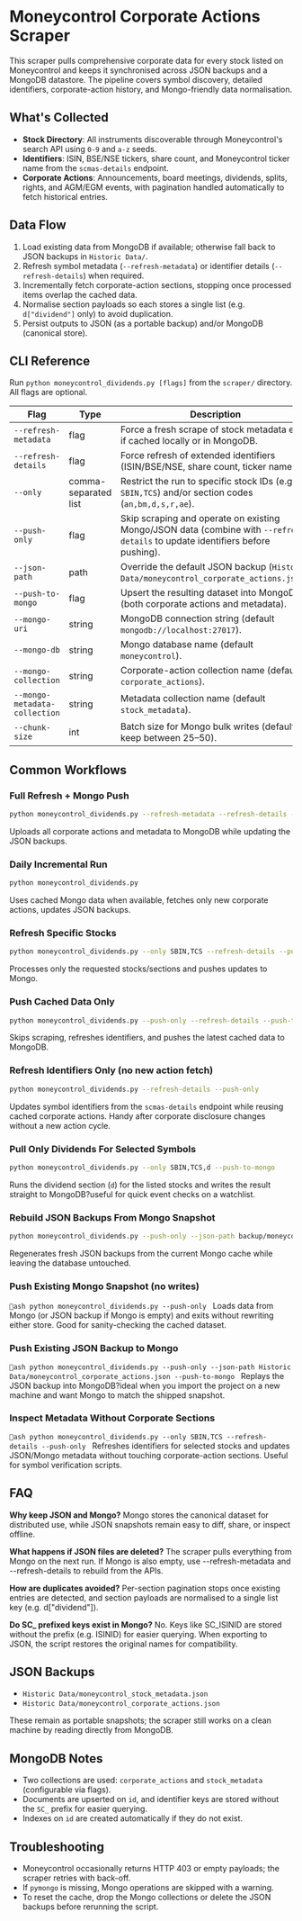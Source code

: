 ﻿# Moneycontrol Corporate Actions Scraper

This scraper pulls comprehensive corporate data for every stock listed on Moneycontrol and keeps it synchronised across JSON backups and a MongoDB datastore. The pipeline covers symbol discovery, detailed identifiers, corporate-action history, and Mongo-friendly data normalisation.

## What's Collected
- **Stock Directory**: All instruments discoverable through Moneycontrol's search API using `0-9` and `a-z` seeds.
- **Identifiers**: ISIN, BSE/NSE tickers, share count, and Moneycontrol ticker name from the `scmas-details` endpoint.
- **Corporate Actions**: Announcements, board meetings, dividends, splits, rights, and AGM/EGM events, with pagination handled automatically to fetch historical entries.

## Data Flow
1. Load existing data from MongoDB if available; otherwise fall back to JSON backups in `Historic Data/`.
2. Refresh symbol metadata (`--refresh-metadata`) or identifier details (`--refresh-details`) when required.
3. Incrementally fetch corporate-action sections, stopping once processed items overlap the cached data.
4. Normalise section payloads so each stores a single list (e.g. `d["dividend"]` only) to avoid duplication.
5. Persist outputs to JSON (as a portable backup) and/or MongoDB (canonical store).

## CLI Reference
Run `python moneycontrol_dividends.py [flags]` from the `scraper/` directory. All flags are optional.

| Flag | Type | Description |
| --- | --- | --- |
| `--refresh-metadata` | flag | Force a fresh scrape of stock metadata even if cached locally or in MongoDB. |
| `--refresh-details` | flag | Force refresh of extended identifiers (ISIN/BSE/NSE, share count, ticker name). |
| `--only` | comma-separated list | Restrict the run to specific stock IDs (e.g. `SBIN,TCS`) and/or section codes (`an,bm,d,s,r,ae`). |
| `--push-only` | flag | Skip scraping and operate on existing Mongo/JSON data (combine with `--refresh-details` to update identifiers before pushing). |
| `--json-path` | path | Override the default JSON backup (`Historic Data/moneycontrol_corporate_actions.json`). |
| `--push-to-mongo` | flag | Upsert the resulting dataset into MongoDB (both corporate actions and metadata). |
| `--mongo-uri` | string | MongoDB connection string (default `mongodb://localhost:27017`). |
| `--mongo-db` | string | Mongo database name (default `moneycontrol`). |
| `--mongo-collection` | string | Corporate-action collection name (default `corporate_actions`). |
| `--mongo-metadata-collection` | string | Metadata collection name (default `stock_metadata`). |
| `--chunk-size` | int | Batch size for Mongo bulk writes (default `50`; keep between 25–50). |

## Common Workflows

### Full Refresh + Mongo Push
```bash
python moneycontrol_dividends.py --refresh-metadata --refresh-details --push-to-mongo
```
Uploads all corporate actions and metadata to MongoDB while updating the JSON backups.

### Daily Incremental Run
```bash
python moneycontrol_dividends.py
```
Uses cached Mongo data when available, fetches only new corporate actions, updates JSON backups.

### Refresh Specific Stocks
```bash
python moneycontrol_dividends.py --only SBIN,TCS --refresh-details --push-to-mongo
```
Processes only the requested stocks/sections and pushes updates to Mongo.

### Push Cached Data Only
```bash
python moneycontrol_dividends.py --push-only --refresh-details --push-to-mongo
```
Skips scraping, refreshes identifiers, and pushes the latest cached data to MongoDB.

### Refresh Identifiers Only (no new action fetch)
```bash
python moneycontrol_dividends.py --refresh-details --push-only
```
Updates symbol identifiers from the `scmas-details` endpoint while reusing cached corporate actions. Handy after corporate disclosure changes without a new action cycle.

### Pull Only Dividends For Selected Symbols
```bash
python moneycontrol_dividends.py --only SBIN,TCS,d --push-to-mongo
```
Runs the dividend section (`d`) for the listed stocks and writes the result straight to MongoDB?useful for quick event checks on a watchlist.

### Rebuild JSON Backups From Mongo Snapshot
```bash
python moneycontrol_dividends.py --push-only --json-path backup/moneycontrol_corporate_actions.json
```
Regenerates fresh JSON backups from the current Mongo cache while leaving the database untouched.

### Push Existing Mongo Snapshot (no writes)
`ash
python moneycontrol_dividends.py --push-only
`
Loads data from Mongo (or JSON backup if Mongo is empty) and exits without rewriting either store. Good for sanity-checking the cached dataset.

### Push Existing JSON Backup to Mongo
`ash
python moneycontrol_dividends.py --push-only --json-path Historic Data/moneycontrol_corporate_actions.json --push-to-mongo
`
Replays the JSON backup into MongoDB?ideal when you import the project on a new machine and want Mongo to match the shipped snapshot.

### Inspect Metadata Without Corporate Sections
`ash
python moneycontrol_dividends.py --only SBIN,TCS --refresh-details --push-only
`
Refreshes identifiers for selected stocks and updates JSON/Mongo metadata without touching corporate-action sections. Useful for symbol verification scripts.

## FAQ
**Why keep JSON and Mongo?**
Mongo stores the canonical dataset for distributed use, while JSON snapshots remain easy to diff, share, or inspect offline.

**What happens if JSON files are deleted?**
The scraper pulls everything from Mongo on the next run. If Mongo is also empty, use --refresh-metadata and --refresh-details to rebuild from the APIs.

**How are duplicates avoided?**
Per-section pagination stops once existing entries are detected, and section payloads are normalised to a single list key (e.g. d["dividend"]).

**Do SC_ prefixed keys exist in Mongo?**
No. Keys like SC_ISINID are stored without the prefix (e.g. ISINID) for easier querying. When exporting to JSON, the script restores the original names for compatibility.

## JSON Backups
- `Historic Data/moneycontrol_stock_metadata.json`
- `Historic Data/moneycontrol_corporate_actions.json`

These remain as portable snapshots; the scraper still works on a clean machine by reading directly from MongoDB.

## MongoDB Notes
- Two collections are used: `corporate_actions` and `stock_metadata` (configurable via flags).
- Documents are upserted on `id`, and identifier keys are stored without the `SC_` prefix for easier querying.
- Indexes on `id` are created automatically if they do not exist.

## Troubleshooting
- Moneycontrol occasionally returns HTTP 403 or empty payloads; the scraper retries with back-off.
- If `pymongo` is missing, Mongo operations are skipped with a warning.
- To reset the cache, drop the Mongo collections or delete the JSON backups before rerunning the script.
